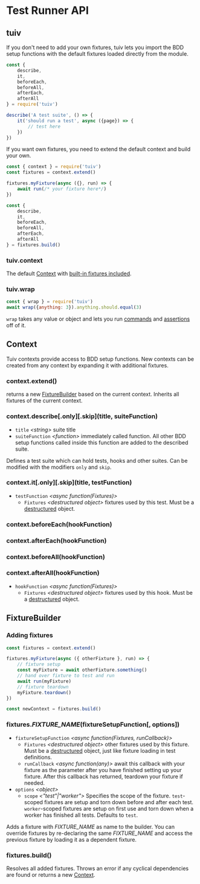 # Test Runner API

## tuiv

If you don't need to add your own fixtures, tuiv lets you import the BDD setup functions with the default fixtures loaded directly from the module.

```js
const {
	describe,
	it,
	beforeEach,
	beforeAll,
	afterEach,
	afterAll
} = require('tuiv')

describe('A test suite', () => {
	it('should run a test', async ({page}) => {
		// test here
	})
})
```

If you want own fixtures, you need to extend the default context and build your own.

```js
const { context } = require('tuiv')
const fixtures = context.extend()

fixtures.myFixture(async ({}, run) => {
	await run(/* your fixture here*/)
})

const {
	describe,
	it,
	beforeEach,
	beforeAll,
	afterEach,
	afterAll
} = fixtures.build()
```



### tuiv.context

The default [Context](#Context) with [built-in fixtures included](/api/fixtures).

### tuiv.wrap

```js
const { wrap } = require('tuiv')
await wrap({anything: 3}).anything.should.equal(3)
```

`wrap` takes any value or object and lets you run [commands](/api/commands) and [assertions](/api/assertions) off of it.

## Context

Tuiv contexts provide access to BDD setup functions.
New contexts can be created from any context by expanding it with additional fixtures.

### context.extend()

returns a new [FixtureBuilder](#FixtureBuilder) based on the current context. Inherits all fixtures of the current context.

### context.describe\[.only]\[.skip](title, suiteFunction)
- `title` *\<string\>* suite title
- `suiteFunction` *\<function\>* immediately called function. All other BDD setup functions called inside this function are added to the described suite.

Defines a test suite which can hold tests, hooks and other suites.
Can be modified with the modifiers `only` and `skip`.

### context\.it\[.only]\[.skip](title, testFunction)
- `testFunction` *<async function(Fixtures)>*
	- `Fixtures` *\<destructured object\>* fixtures used by this test. Must be a [destructured](https://developer.mozilla.org/en-US/docs/Web/JavaScript/Reference/Operators/Destructuring_assignment) object.

### context.beforeEach(hookFunction)
### context.afterEach(hookFunction)
### context.beforeAll(hookFunction)
### context.afterAll(hookFunction)
- `hookFunction` *<async function(Fixtures)>*
	- `Fixtures` *\<destructured object\>* fixtures used by this hook. Must be a [destructured](https://developer.mozilla.org/en-US/docs/Web/JavaScript/Reference/Operators/Destructuring_assignment) object.

## FixtureBuilder

### Adding fixtures

```js
const fixtures = context.extend()

fixtures.myFixture(async ({ otherFixture }, run) => {
	// fixture setup
	const myFixture = await otherFixture.something()
	// hand over fixture to test and run
	await run(myFixture)
	// fixture teardown
	myFixture.teardown()
})

const newContext = fixtures.build()
```

### fixtures.*FIXTURE_NAME*(fixtureSetupFunction[, options])

- `fixtureSetupFunction` *<async function(Fixtures, runCallback)>*
	- `Fixtures` *\<destructured object\>* other fixtures used by this fixture. Must be a [destructured](https://developer.mozilla.org/en-US/docs/Web/JavaScript/Reference/Operators/Destructuring_assignment) object, just like fixture loading in test definitions.
	- `runCallback` *<async function(any)>* await this callback with your fixture as the parameter after you have finished setting up your fixture. After this callback has returned, teardown your fixture if needed.
- `options` *\<object\>*
	- `scope` *<"test"|"worker">* Specifies the scope of the fixture. `test`-scoped fixtures are setup and torn down before and after each test. `worker`-scoped fixtures are setup on first use and torn down when a worker has finished all tests. Defaults to `test`.

Adds a fixture with *FIXTURE_NAME* as name to the builder.
You can override fixtures by re-declaring the same *FIXTURE_NAME* and access the previous fixture by loading it as a dependent fixture.

### fixtures.build()

Resolves all added fixtures. Throws an error if any cyclical dependencies are found or returns a new [Context](#Context).
